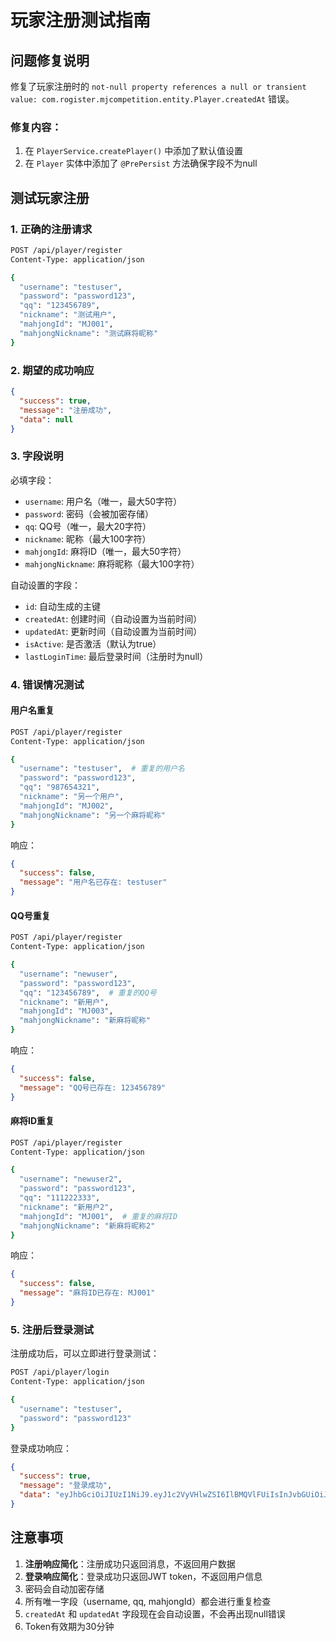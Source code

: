 # 玩家注册测试指南

## 问题修复说明

修复了玩家注册时的 `not-null property references a null or transient value: com.rogister.mjcompetition.entity.Player.createdAt` 错误。

### 修复内容：
1. 在 `PlayerService.createPlayer()` 中添加了默认值设置
2. 在 `Player` 实体中添加了 `@PrePersist` 方法确保字段不为null

## 测试玩家注册

### 1. 正确的注册请求

```bash
POST /api/player/register
Content-Type: application/json

{
  "username": "testuser",
  "password": "password123", 
  "qq": "123456789",
  "nickname": "测试用户",
  "mahjongId": "MJ001",
  "mahjongNickname": "测试麻将昵称"
}
```

### 2. 期望的成功响应

```json
{
  "success": true,
  "message": "注册成功",
  "data": null
}
```

### 3. 字段说明

必填字段：
- `username`: 用户名（唯一，最大50字符）
- `password`: 密码（会被加密存储）
- `qq`: QQ号（唯一，最大20字符）
- `nickname`: 昵称（最大100字符）
- `mahjongId`: 麻将ID（唯一，最大50字符）
- `mahjongNickname`: 麻将昵称（最大100字符）

自动设置的字段：
- `id`: 自动生成的主键
- `createdAt`: 创建时间（自动设置为当前时间）
- `updatedAt`: 更新时间（自动设置为当前时间）
- `isActive`: 是否激活（默认为true）
- `lastLoginTime`: 最后登录时间（注册时为null）

### 4. 错误情况测试

#### 用户名重复
```bash
POST /api/player/register
Content-Type: application/json

{
  "username": "testuser",  # 重复的用户名
  "password": "password123",
  "qq": "987654321",
  "nickname": "另一个用户",
  "mahjongId": "MJ002", 
  "mahjongNickname": "另一个麻将昵称"
}
```

响应：
```json
{
  "success": false,
  "message": "用户名已存在: testuser"
}
```

#### QQ号重复
```bash
POST /api/player/register
Content-Type: application/json

{
  "username": "newuser",
  "password": "password123",
  "qq": "123456789",  # 重复的QQ号
  "nickname": "新用户",
  "mahjongId": "MJ003",
  "mahjongNickname": "新麻将昵称"
}
```

响应：
```json
{
  "success": false,
  "message": "QQ号已存在: 123456789"
}
```

#### 麻将ID重复
```bash
POST /api/player/register
Content-Type: application/json

{
  "username": "newuser2",
  "password": "password123", 
  "qq": "111222333",
  "nickname": "新用户2",
  "mahjongId": "MJ001",  # 重复的麻将ID
  "mahjongNickname": "新麻将昵称2"
}
```

响应：
```json
{
  "success": false,
  "message": "麻将ID已存在: MJ001"
}
```

### 5. 注册后登录测试

注册成功后，可以立即进行登录测试：

```bash
POST /api/player/login
Content-Type: application/json

{
  "username": "testuser",
  "password": "password123"
}
```

登录成功响应：
```json
{
  "success": true,
  "message": "登录成功",
  "data": "eyJhbGciOiJIUzI1NiJ9.eyJ1c2VyVHlwZSI6IlBMQVlFUiIsInJvbGUiOiJQTEFZRVIiLCJzdWIiOiJ0ZXN0dXNlciIsImlhdCI6MTcwNDA2NzIwMCwiZXhwIjoxNzA0MDY5MDAwfQ.abc123"
}
```

## 注意事项

1. **注册响应简化**：注册成功只返回消息，不返回用户数据
2. **登录响应简化**：登录成功只返回JWT token，不返回用户信息
3. 密码会自动加密存储
4. 所有唯一字段（username, qq, mahjongId）都会进行重复检查
5. `createdAt` 和 `updatedAt` 字段现在会自动设置，不会再出现null错误
6. Token有效期为30分钟
